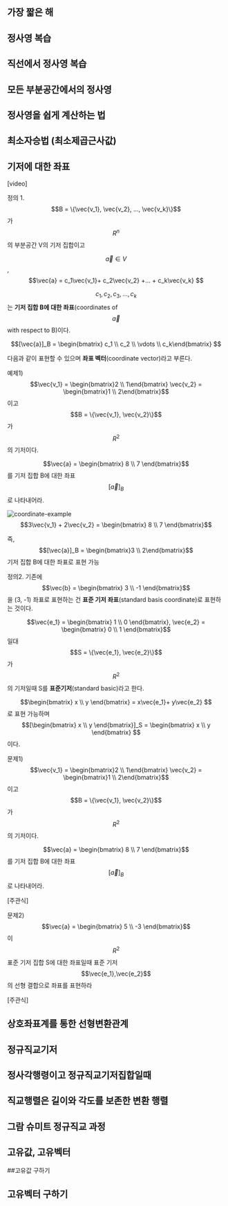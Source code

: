 ## 

## 가장 짧은 해

## 정사영 복습

## 직선에서 정사영 복습

## 모든 부분공간에서의 정사영

## 정사영을 쉽게 계산하는 법

## 최소자승법 (최소제곱근사값)

## 기저에 대한 좌표

[video]

<highlight>

정의 1. $$B = \{\vec{v_1}, \vec{v_2}, ..., \vec{v_k}\}$$가 $$R^n$$의 부분공간 V의 기저 집합이고

$${\vec{a}} \in V$$,  $$\vec{a} = c_1\vec{v_1}+ c_2\vec{v_2} +... + c_k\vec{v_k} $$

$$c_1, c_2, c_3, ..., c_k$$ 는 **기저 집합 B에 대한 좌표**(coordinates of $$\vec{a}$$ with respect to B)이다. 

$$[\vec{a}]_B = \begin{bmatrix} c_1 \\ c_2 \\ \vdots \\ c_k\end{bmatrix} $$

다음과 같이 표현할 수 있으며 **좌표 벡터**(coordinate vector)라고 부른다.

</highlight>

예제1) $$\vec{v_1} = \begin{bmatrix}2 \\ 1\end{bmatrix} \vec{v_2} = \begin{bmatrix}1 \\ 2\end{bmatrix}$$ 이고 $$B = \{\vec{v_1}, \vec{v_2}\}$$가 $$R^2$$의 기저이다.

$$\vec{a} = \begin{bmatrix} 8 \\ 7 \end{bmatrix}$$ 를 기저 집합 B에 대한 좌표 $$[\vec{a}]_B$$로 나타내어라.

![coordinate-example](/Users/flowkater/work/markdown/Linear-Algebra/coordinate-example.png) $$3\vec{v_1} + 2\vec{v_2} = \begin{bmatrix} 8 \\ 7 \end{bmatrix}$$

즉, $$[\vec{a}]_B = \begin{bmatrix}3 \\ 2\end{bmatrix}$$ 기저 집합 B에 대한 좌표로 표현 가능

<highlight>

정의2.  기존에 $$\vec{b} = \begin{bmatrix} 3 \\ -1 \end{bmatrix}$$을 (3, -1) 좌표로 표현하는 건 **표준 기저 좌표**(standard basis coordinate)로 표현하는 것이다.

$$\vec{e_1} = \begin{bmatrix} 1 \\ 0 \end{bmatrix}, \vec{e_2} = \begin{bmatrix} 0 \\ 1 \end{bmatrix}$$ 일대 $$S = \{\vec{e_1}, \vec{e_2}\}$$가 $$R^2$$ 의 기저일때 S를 **표준기저**(standard basic)라고 한다.

$$\begin{bmatrix} x \\ y \end{bmatrix} = x\vec{e_1}+ y\vec{e_2} $$ 로 표현 가능하며 $$[\begin{bmatrix} x \\ y \end{bmatrix}]_S = \begin{bmatrix} x \\ y \end{bmatrix} $$ 이다.

</highlight>

<recap>

문제1) $$\vec{v_1} = \begin{bmatrix}2 \\ 1\end{bmatrix} \vec{v_2} = \begin{bmatrix}1 \\ 2\end{bmatrix}$$ 이고 $$B = \{\vec{v_1}, \vec{v_2}\}$$가 $$R^2$$의 기저이다.

$$\vec{a} = \begin{bmatrix} 8 \\ 7 \end{bmatrix}$$ 를 기저 집합 B에 대한 좌표 $$[\vec{a}]_B$$로 나타내어라. 

[주관식]

문제2) $$\vec{a} = \begin{bmatrix} 5 \\ -3 \end{bmatrix}$$ 이 $$R^2$$ 표준 기저 집합 S에 대한 좌표일때 표준 기저 $$\vec{e_1},\vec{e_2}$$ 의 선형 결합으로 좌표를 표현하라

[주관식]

</recap> 

## 상호좌표계를 통한 선형변환관계

## 정규직교기저

## 정사각행령이고 정규직교기저집합일때

## 직교행렬은 길이와 각도를 보존한 변환 행렬

## 그람 슈미트 정규직교 과정

## 고유값, 고유벡터

##고유값 구하기

## 고유벡터 구하기

